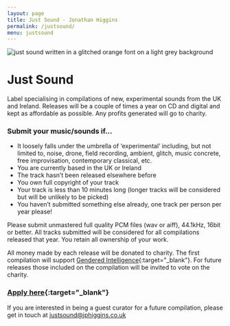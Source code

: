 ```yaml
---
layout: page
title: Just Sound - Jonathan Higgins
permalink: /justsound/
menu: justsound
---
```


<img
  sizes="(min-width: 56em) 800px, 90vw"
  srcset="/media/images/justsound_400.jpg 400w,
          /media/images/justsound_600.jpg 600w,
          /media/images/justsound.jpg 800w"
  alt="just sound written in a glitched orange font on a light grey background">

# Just Sound

Label specialising in compilations of new, experimental sounds from the UK and Ireland. Releases will be a couple of times a year on CD and digital and kept as affordable as possible. Any profits generated will go to charity. 

### Submit your music/sounds if…
- It loosely falls under the umbrella of ‘experimental’ including, but not limited to, noise, drone, field recording, ambient, glitch, music concrete, free improvisation, contemporary classical, etc. 
- You are currently based in the UK or Ireland
- The track hasn’t been released elsewhere before 
- You own full copyright of your track
- Your track is less than 10 minutes long (longer tracks will be considered but will be unlikely to be picked)
- You haven’t submitted something else already, one track per person per year please!

Please submit unmastered full quality PCM files (wav or aiff), 44.1kHz, 16bit or better. All tracks submitted will be considered for all compilations released that year. You retain all ownership of your work.

All money made by each release will be donated to charity. The first compilation will support [Gendered Intelligence](https://genderedintelligence.co.uk/){:target="_blank"}. For future releases those included on the compilation will be invited to vote on the charity. 

### [Apply here](https://forms.gle/kswE6G149TGaaLre9){:target="_blank"}

If you are interested in being a guest curator for a future compilation, please get in touch at justsound@jphiggins.co.uk


